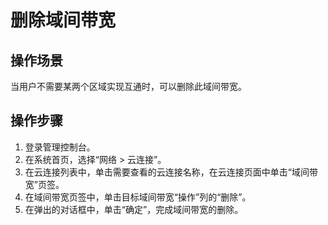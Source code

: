# 删除域间带宽<a name="cc_03_0403"></a>

## 操作场景<a name="section2490392594350"></a>

当用户不需要某两个区域实现互通时，可以删除此域间带宽。

## 操作步骤<a name="section15897201552915"></a>

1.  登录管理控制台。
2.  在系统首页，选择“网络 \> 云连接”。
3.  在云连接列表中，单击需要查看的云连接名称，在云连接页面中单击“域间带宽”页签。
4.  在域间带宽页签中，单击目标域间带宽“操作”列的“删除”。
5.  在弹出的对话框中，单击“确定”，完成域间带宽的删除。

